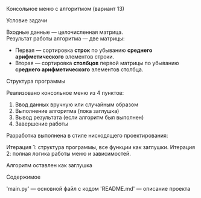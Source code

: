 Консольное меню с алгоритмом (вариант 13)

Условие задачи

Входные данные — целочисленная матрица.  
Результат работы алгоритма — две матрицы:

- Первая — сортировка **строк** по убыванию **среднего арифметического** элементов строки.
- Вторая — сортировка **столбцов** первой матрицы по убыванию **среднего арифметического** элементов столбца.

Структура программы

Реализовано консольное меню из 4 пунктов:

1. Ввод данных вручную или случайным образом  
2. Выполнение алгоритма (пока заглушка)  
3. Вывод результата (если алгоритм был выполнен)  
4. Завершение работы

Разработка выполнена в стиле нисходящего проектирования:

Итерация 1: структура программы, все функции как заглушки.
Итерация 2: полная логика работы меню и зависимостей.

Aлгоритм оставлен как заглушка

Содержимое

'main.py' — основной файл с кодом
'README.md' — описание проекта
